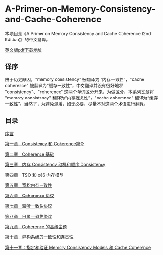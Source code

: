 # A-Primer-on-Memory-Consistency-and-Cache-Coherence

本项目是《A Primer on Memory Consistency and Cache Coherence (2nd Edition)》的中文翻译。

[英文版pdf下载地址](https://github.com/kaitoukito/Computer-Science-Textbooks/blob/master/A-Primer-on-Memory-Consistency-and-Cache-Coherence-2nd-Edition.pdf
)

## 译序
由于历史原因，"memory consistency" 被翻译为 “内存一致性”，"cache coherence" 被翻译为“缓存一致性”，中文翻译并没有很好地将 "consistency"、"coherence" 这两个单词区分开来。为做区分，本系列文章将 "memory consistency" 翻译为“内存连贯性”，"cache coherence" 翻译为“缓存一致性”。当然了，为避免混淆，如无必要，尽量不对这两个术语进行翻译。



## 目录
[序言](Abstract.md)

[第一章：Consistency 和 Coherence简介](Chapter-01-Introduction-to-Consistency-and-Coherence.md)

[第二章：Coherence 基础](Chapter-02-Coherence-Basics.md)

[第三章：内存 Consistency 动机和顺序 Consistency](Chapter-03-Memory-Consistency-Motivation-and-Sequential-Consistency.md)

[第四章：TSO 和 x86 内存模型](Chapter-04-Total-Store-Order-and-the-x86-Memory-Model.md)

[第五章：宽松内存一致性](Chapter-05-Relaxed-Memory-Consistency.md)

[第六章：Coherence 协议](Chapter-06-Coherence-Protocols.md)

[第七章：监听一致性协议](Chapter-07-Snooping-Coherence-Protocols.md)

[第八章：目录一致性协议](Chapter-08-Directory-Coherence-Protocols.md)

[第九章：Coherence 的高级主题](Chapter-09-Advanced-Topics-in-Coherence.md)

[第十章：异构系统的一致性和连贯性](Chapter-10-Consistency-and-Coherence-for-Heterogeneous-Systems.md)

[第十一章：指定和验证 Memory Consistency Models 和 Cache Coherence](Chapter-11-Specifying-and-Validating-Memory-Consistency-Models-and-Cache-Coherence.md)

